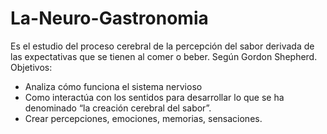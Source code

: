 # La-Neuro-Gastronomia
Es el estudio del proceso cerebral de la percepción del sabor derivada de las expectativas que se tienen al comer o beber. Según Gordon Shepherd.
Objetivos:
- Analiza cómo funciona el sistema nervioso 
- Como interactúa con los sentidos para desarrollar lo que se ha denominado “la creación cerebral del sabor”. 
- Crear percepciones, emociones, memorias, sensaciones.
